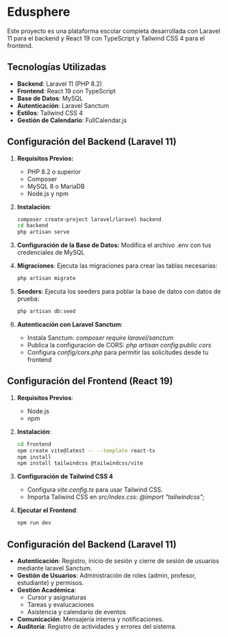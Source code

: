 # Edusphere

Este proyecto es una plataforma escolar completa desarrollada con Laravel 11 para el backend y React 19 con TypeScript y Tailwind CSS 4 para el frontend.

## Tecnologías Utilizadas

- **Backend**: Laravel 11 (PHP 8.2)
- **Frontend**: React 19 con TypeScript
- **Base de Datos**: MySQL
- **Autenticación**: Laravel Sanctum
- **Estilos**: Tailwind CSS 4
- **Gestión de Calendario**: FullCalendar.js

## Configuración del Backend (Laravel 11)

1. **Requisitos Previos:**
   - PHP 8.2 o superior
   - Composer
   - MySQL 8 o MariaDB
   - Node.js y npm

2. **Instalación**:
   ```bash
   composer create-project laravel/laravel backend
   cd backend
   php artisan serve

3. **Configuración de la Base de Datos:**
   Modifica el archivo .env con tus credenciales de MySQL

4. **Migraciones**:
   Ejecuta las migraciones para crear las tablas necesarias:
   ```bash
   php artisan migrate

5. **Seeders**:
   Ejecuta los seeders para poblar la base de datos con datos de prueba:
   ```bash
   php artisan db:seed

6. **Autenticación con Laravel Sanctum**:
   - Instala Sanctum: *composer require laravel/sanctum*
   - Publica la configuración de CORS: *php artisan config:public cors*
   - Configura *config/cors.php* para permitir las solicitudes desde tu frontend

## Configuración del Frontend (React 19)

1. **Requisitos Previos**:
   - Node.js
   - npm

2. **Instalación**:
   ```bash
   cd frontend
   npm create vite@latest -- --template react-ts
   npm install
   npm install tailwindcss @tailwindcss/vite

3. **Configuración de Tailwind CSS 4**
   - Configura *vite.config.ts* para usar Tailwind CSS.
   - Importa Tailwind CSS en *src/index.css*: *@import "tailwindcss";*

4. **Ejecutar el Frontend**:
   ```bash
   npm run dev

## Configuración del Backend (Laravel 11)

  - **Autenticación**: Registro, inicio de sesión y cierre de sesión de usuarios mediante laravel Sanctum.
  - **Gestión de Usuarios**: Administración de roles (admin, profesor, estudiante) y permisos.
  - **Gestión Académica**:
      - Cursor y asignaturas
      - Tareas y evalucaciones
      - Asistencia y calendario de eventos
  - **Comunicación**: Mensajería interna y notificaciones.
  - **Auditoría**: Registro de actividades y errores del sistema.
